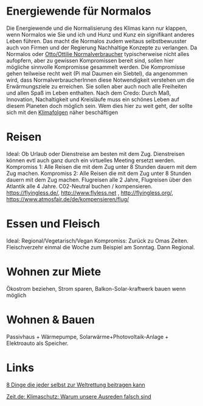 # Energiewende für  Normalos
Die Energiewende und die Normalisierung des Klimas kann nur klappen, wenn Normalos wie Sie und ich und Hunz und Kunz ein signifikant anderes Leben führen.
Das macht die Normalos zudem weitaus selbstbewusster auch von Firmen und der Regierung Nachhaltige Konzepte zu verlangen.
Da Normalos oder [Otto/Ottilie Normalverbraucher](https://de.wikipedia.org/wiki/Otto_Normalverbraucher) typischerweise nicht alles aufopfern, aber zu gewissen Kompromissen bereit sind, sollen hier mögliche sinnvolle Kompromisse gesammelt werden. Die Kompromisse gehen teilweise recht weit (Pi mal Daumen ein Siebtel), da angenommen wird, dass NormalverbraucherInnen diese Notwendigkeit verstehen um die Erwärmungsziele zu erreichen. Sie sollen aber auch noch alle Freiheiten und allen Spaß im Leben enthalten. Nach dem Credo: Durch Maß, Innovation, Nachaltigkeit und Kreisläufe muss ein schönes Leben auf diesem Planeten doch möglich sein.
Wem dies hier zu weit geht, der sollte sich mit den [Klimafolgen](https://www.youtube.com/watch?v=JUaAgFJgNgg) näher beschäftigen

# Reisen
Ideal: Ob Urlaub oder Dienstreise am besten mit dem Zug. Dienstreisen können evtl auch ganz durch ein virtuelles Meeting ersetzt werden.
Kompromiss 1: Alle Reisen die mit dem Zug unter 8 Stunden dauern mit dem Zug machen.
Kompromiss 2: Alle Reisen die mit dem Zug unter 8 Stunden dauern mit dem Zug machen.
Flugreisen alle 2 Jahre, Flugreisen über den Atlantik alle 4 Jahre. C02-Neutral buchen / kompensieren.
https://flyingless.de/, http://www.flyless.net , http://flyingless.org/, 
https://www.atmosfair.de/de/kompensieren/flug/

# Essen und Fleisch
Ideal: Regional/Vegetarisch/Vegan
Kompromiss: Zurück zu Omas Zeiten. Fleischverzehr einmal die Woche zum Beispiel am Sonntag. Dann Regional. 

# Wohnen zur Miete
Ökostrom beziehen, Strom sparen, Balkon-Solar-kraftwerk bauen wenn möglich

# Wohnen & Bauen
Passivhaus + Wärmepumpe, Solarwärme+Photovoltaik-Anlage + Elektroauto als Speicher.

# Links
[8 Dinge die jeder selbst zur Weltrettung beitragen kann](https://murmann-magazin.de/economy/2017/10/klimawandel-8-dinge-die-jeder-selbst-zur-weltrettung-beitragen-kann/)

[Zeit.de: Klimaschutz: Warum unsere Ausreden falsch sind](https://www.zeit.de/gesellschaft/2019-04/klimaschutz-oekologie-nachhaltigkeit-flugreisen-fleischkonsum-fossile-brennstoffe)
